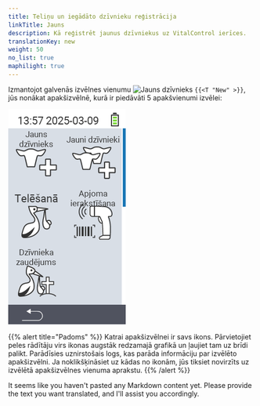 ```yaml
---
title: Teliņu un iegādāto dzīvnieku reģistrācija
linkTitle: Jauns
description: Kā reģistrēt jaunus dzīvniekus uz VitalControl ierīces.
translationKey: new
weight: 50
no_list: true
maphilight: true
---
```

Izmantojot galvenās izvēlnes vienumu <img src="/icons/main/new-animal.svg" width="35" align="bottom" alt="Jauns dzīvnieks" /> `{{<T "New" >}}`, jūs nonākat apakšizvēlnē, kurā ir piedāvāti 5 apakšvienumi izvēlei:

<img src="images/neuen.png" alt="VitalControl Jauns" title="Jauns" usemap="#workmap" class="maphilight" />

<map name="workmap">
  <area shape="rect" coords="3,40,116,160" alt="Jauns dzīvnieks" title="Kā reģistrēt jaunu dzīvnieku, izmantojot VitalControl ierīci&#10;Peles klikšķis: atvērt dokumentāciju" href="/en/docs/new/animal/">
  <area shape="rect" coords="3,160,116,280" alt="Teliņš" title="Kā reģistrēt jaunu teliņu, izmantojot VitalControl ierīci&#10;Peles klikšķis: atvērt dokumentāciju" href="/en/docs/new/calving/">
  <area shape="rect" coords="3,280,116,399" alt="Dzīvnieka zaudējums" title="Kā reģistrēt dzīvnieka zaudējumu, izmantojot VitalControl ierīci&#10;Peles klikšķis: atvērt dokumentāciju" href="/en/docs/new/animal-loss/">

  <area shape="rect" coords="116,40,230,160" alt="Jauni dzīvnieki" title="Kā izveidot vairākus jaunus dzīvniekus uz VitalControl ierīces, izmantojot vienu darbību&#10;Peles klikšķis: atvērt dokumentāciju" href="/en/docs/new/animals/">
  <area shape="rect" coords="116,160,230,280" alt="Masveida ierakstīšana" title="Izmantojiet svītrkodu skeneri, lai ierakstītu dažādus dzīvniekus&#10;Peles klikšķis: atvērt dokumentāciju" href="/en/docs/new/bulk-recording/">

  <area shape="rect" coords="1,401,100,439" alt="Atpakaļ" title="Atgriezties vienu līmeni atpakaļ&#10;Peles klikšķis: uz dokumentāciju" href="/en/docs/menu/mainmenu/">
</map>

{{% alert title="Padoms" %}}
Katrai apakšizvēlnei ir savs ikons. Pārvietojiet peles rādītāju virs ikonas augstāk redzamajā grafikā un ļaujiet tam uz brīdi palikt. Parādīsies uznirstošais logs, kas parāda informāciju par izvēlēto apakšizvēlni. Ja noklikšķināsiet uz kādas no ikonām, jūs tiksiet novirzīts uz izvēlētā apakšizvēlnes vienuma aprakstu.
{{% /alert %}}

It seems like you haven't pasted any Markdown content yet. Please provide the text you want translated, and I'll assist you accordingly.
